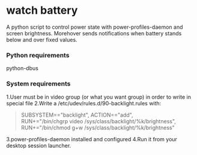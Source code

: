 # watch battery

A python script to control power state with power-profiles-daemon and
screen brightness. Morehover sends notifications when battery stands below and over fixed
values.
### Python requirements
python-dbus

### System requirements
1.User must be in video group (or what you want group) in order to write in special file
2.Write a /etc/udev/rules.d/90-backlight.rules with:
> SUBSYSTEM=="backlight", ACTION=="add", \
  RUN+="/bin/chgrp video /sys/class/backlight/%k/brightness", \
  RUN+="/bin/chmod g+w /sys/class/backlight/%k/brightness"

3.power-profiles-daemon installed and configured
4.Run it from your desktop session launcher.